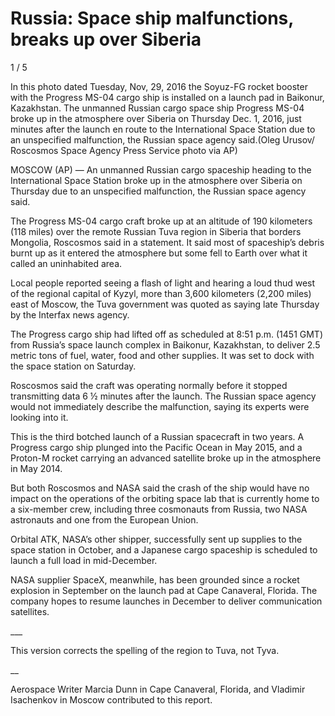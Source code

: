 # Russia: Space ship malfunctions, breaks up over Siberia

1 / 5

In this photo dated Tuesday, Nov, 29, 2016 the Soyuz-FG rocket booster with the Progress MS-04 cargo ship is installed on a launch pad in Baikonur, Kazakhstan. The unmanned Russian cargo space ship Progress MS-04 broke up in the atmosphere over Siberia on Thursday Dec. 1, 2016, just minutes after the launch en route to the International Space Station due to an unspecified malfunction, the Russian space agency said.(Oleg Urusov/ Roscosmos Space Agency Press Service photo via AP)

MOSCOW (AP) — An unmanned Russian cargo spaceship heading to the International Space Station broke up in the atmosphere over Siberia on Thursday due to an unspecified malfunction, the Russian space agency said.

The Progress MS-04 cargo craft broke up at an altitude of 190 kilometers (118 miles) over the remote Russian Tuva region in Siberia that borders Mongolia, Roscosmos said in a statement. It said most of spaceship’s debris burnt up as it entered the atmosphere but some fell to Earth over what it called an uninhabited area.

Local people reported seeing a flash of light and hearing a loud thud west of the regional capital of Kyzyl, more than 3,600 kilometers (2,200 miles) east of Moscow, the Tuva government was quoted as saying late Thursday by the Interfax news agency.

The Progress cargo ship had lifted off as scheduled at 8:51 p.m. (1451 GMT) from Russia’s space launch complex in Baikonur, Kazakhstan, to deliver 2.5 metric tons of fuel, water, food and other supplies. It was set to dock with the space station on Saturday.

Roscosmos said the craft was operating normally before it stopped transmitting data 6 ½ minutes after the launch. The Russian space agency would not immediately describe the malfunction, saying its experts were looking into it.

This is the third botched launch of a Russian spacecraft in two years. A Progress cargo ship plunged into the Pacific Ocean in May 2015, and a Proton-M rocket carrying an advanced satellite broke up in the atmosphere in May 2014.

But both Roscosmos and NASA said the crash of the ship would have no impact on the operations of the orbiting space lab that is currently home to a six-member crew, including three cosmonauts from Russia, two NASA astronauts and one from the European Union.

Orbital ATK, NASA’s other shipper, successfully sent up supplies to the space station in October, and a Japanese cargo spaceship is scheduled to launch a full load in mid-December.

NASA supplier SpaceX, meanwhile, has been grounded since a rocket explosion in September on the launch pad at Cape Canaveral, Florida. The company hopes to resume launches in December to deliver communication satellites.

\_\_\_

This version corrects the spelling of the region to Tuva, not Tyva.

\_\_

Aerospace Writer Marcia Dunn in Cape Canaveral, Florida, and Vladimir Isachenkov in Moscow contributed to this report.
